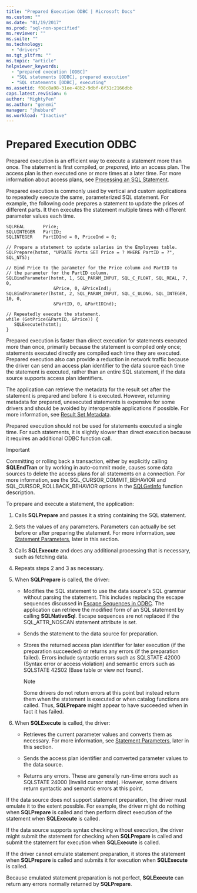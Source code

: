 ```yaml
---
title: "Prepared Execution ODBC | Microsoft Docs"
ms.custom: ""
ms.date: "01/19/2017"
ms.prod: "sql-non-specified"
ms.reviewer: ""
ms.suite: ""
ms.technology: 
  - "drivers"
ms.tgt_pltfrm: ""
ms.topic: "article"
helpviewer_keywords: 
  - "prepared execution [ODBC]"
  - "SQL statements [ODBC], prepared execution"
  - "SQL statements [ODBC], executing"
ms.assetid: f08c8a98-31ee-48b2-9dbf-6f31c2166dbb
caps.latest.revision: 6
author: "MightyPen"
ms.author: "genemi"
manager: "jhubbard"
ms.workload: "Inactive"
---
```

# Prepared Execution ODBC
Prepared execution is an efficient way to execute a statement more than once. The statement is first compiled, or *prepared,* into an access plan. The access plan is then executed one or more times at a later time. For more information about access plans, see [Processing an SQL Statement](../../../odbc/reference/processing-a-sql-statement.md).  
  
 Prepared execution is commonly used by vertical and custom applications to repeatedly execute the same, parameterized SQL statement. For example, the following code prepares a statement to update the prices of different parts. It then executes the statement multiple times with different parameter values each time.  
  
```  
SQLREAL       Price;  
SQLUINTEGER   PartID;  
SQLINTEGER    PartIDInd = 0, PriceInd = 0;  
  
// Prepare a statement to update salaries in the Employees table.  
SQLPrepare(hstmt, "UPDATE Parts SET Price = ? WHERE PartID = ?", SQL_NTS);  
  
// Bind Price to the parameter for the Price column and PartID to  
// the parameter for the PartID column.  
SQLBindParameter(hstmt, 1, SQL_PARAM_INPUT, SQL_C_FLOAT, SQL_REAL, 7, 0,  
                  &Price, 0, &PriceInd);  
SQLBindParameter(hstmt, 2, SQL_PARAM_INPUT, SQL_C_ULONG, SQL_INTEGER, 10, 0,  
                  &PartID, 0, &PartIDInd);  
  
// Repeatedly execute the statement.  
while (GetPrice(&PartID, &Price)) {  
   SQLExecute(hstmt);  
}  
```  
  
 Prepared execution is faster than direct execution for statements executed more than once, primarily because the statement is compiled only once; statements executed directly are compiled each time they are executed. Prepared execution also can provide a reduction in network traffic because the driver can send an access plan identifier to the data source each time the statement is executed, rather than an entire SQL statement, if the data source supports access plan identifiers.  
  
 The application can retrieve the metadata for the result set after the statement is prepared and before it is executed. However, returning metadata for prepared, unexecuted statements is expensive for some drivers and should be avoided by interoperable applications if possible. For more information, see [Result Set Metadata](../../../odbc/reference/develop-app/result-set-metadata.md).  
  
 Prepared execution should not be used for statements executed a single time. For such statements, it is slightly slower than direct execution because it requires an additional ODBC function call.  
  
> [!IMPORTANT]  
>  Committing or rolling back a transaction, either by explicitly calling **SQLEndTran** or by working in auto-commit mode, causes some data sources to delete the access plans for all statements on a connection. For more information, see the SQL_CURSOR_COMMIT_BEHAVIOR and SQL_CURSOR_ROLLBACK_BEHAVIOR options in the [SQLGetInfo](../../../odbc/reference/syntax/sqlgetinfo-function.md) function description.  
  
 To prepare and execute a statement, the application:  
  
1.  Calls **SQLPrepare** and passes it a string containing the SQL statement.  
  
2.  Sets the values of any parameters. Parameters can actually be set before or after preparing the statement. For more information, see [Statement Parameters](../../../odbc/reference/develop-app/statement-parameters.md), later in this section.  
  
3.  Calls **SQLExecute** and does any additional processing that is necessary, such as fetching data.  
  
4.  Repeats steps 2 and 3 as necessary.  
  
5.  When **SQLPrepare** is called, the driver:  
  
    -   Modifies the SQL statement to use the data source's SQL grammar without parsing the statement. This includes replacing the escape sequences discussed in [Escape Sequences in ODBC](../../../odbc/reference/develop-app/escape-sequences-in-odbc.md). The application can retrieve the modified form of an SQL statement by calling **SQLNativeSql**. Escape sequences are not replaced if the SQL_ATTR_NOSCAN statement attribute is set.  
  
    -   Sends the statement to the data source for preparation.  
  
    -   Stores the returned access plan identifier for later execution (if the preparation succeeded) or returns any errors (if the preparation failed). Errors include syntactic errors such as SQLSTATE 42000 (Syntax error or access violation) and semantic errors such as SQLSTATE 42S02 (Base table or view not found).  
  
        > [!NOTE]  
        >  Some drivers do not return errors at this point but instead return them when the statement is executed or when catalog functions are called. Thus, **SQLPrepare** might appear to have succeeded when in fact it has failed.  
  
6.  When **SQLExecute** is called, the driver:  
  
    -   Retrieves the current parameter values and converts them as necessary. For more information, see [Statement Parameters](../../../odbc/reference/develop-app/statement-parameters.md), later in this section.  
  
    -   Sends the access plan identifier and converted parameter values to the data source.  
  
    -   Returns any errors. These are generally run-time errors such as SQLSTATE 24000 (Invalid cursor state). However, some drivers return syntactic and semantic errors at this point.  
  
 If the data source does not support statement preparation, the driver must emulate it to the extent possible. For example, the driver might do nothing when **SQLPrepare** is called and then perform direct execution of the statement when **SQLExecute** is called.  
  
 If the data source supports syntax checking without execution, the driver might submit the statement for checking when **SQLPrepare** is called and submit the statement for execution when **SQLExecute** is called.  
  
 If the driver cannot emulate statement preparation, it stores the statement when **SQLPrepare** is called and submits it for execution when **SQLExecute** is called.  
  
 Because emulated statement preparation is not perfect, **SQLExecute** can return any errors normally returned by **SQLPrepare**.
